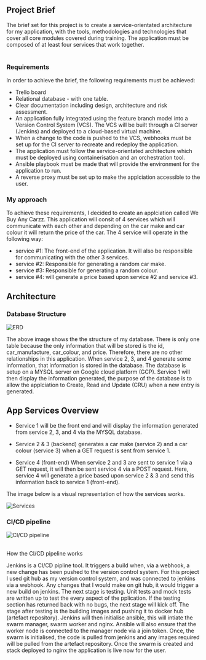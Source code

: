 <h2>Project Brief</h2>
The brief set for this project is to create a service-orientated architecture for my application, with the tools, methodologies and technologies that cover all core modules covered during training. The application must be composed of at least four services that work together. 
<br>
<br>
<h3>Requirements</h3>

In order to achieve the brief, the following requirements must be achieved:

* Trello board
* Relational database - with one table.
* Clear documentation including design, architecture and risk assessment. 
* An application fully integrated using the feature branch model into a Version Control System (VCS). The VCS will be built through a CI server (Jenkins) and deployed to a cloud-based virtual machine. 
* When a change to the code is pushed to the VCS, webhooks must be set up for the CI server to recreate and redeploy the application. 
* The application must follow the service-orientated architecture which must be deployed using containerisation and an orchestration tool.
* Ansible playbook must be made that will provide the environment for the application to run.
* A reverse proxy must be set up to make the applciation accessible to the user.


<h3>My approach</h3>
To achieve these requirements, I decided to create an applciation called We Buy Any Carzz. This application will consit of 4 services which will communicate with each other and depending on the car make and car colour it will return the price of the car. The 4 service will operate in the following way:

* service #1: The front-end of the application. It will also be responsible for communicating with the other 3 services.
* service #2: Responsible for generating a random car make.
* service #3: Responsible for generating a random colour.
* service #4: will generate a price based upon service #2 and service #3.

<h2>Architecture</h2>
<h3>Database Structure</h3>

![ERD](https://imgur.com/gP3UYOd.jpeg)

The above image shows the the structure of my database. There is only one table because the only information that will be stored is the id, car_manufacture, car_colour, and price. Therefore, there are no other relationships in this application. 
When service 2, 3, and 4 generate some information, that information is stored in the database. The database is setup on a MYSQL server on Google cloud platform (GCP). Service 1 will then display the information generated, the purpose of the database is to allow the applciation to Create, Read and Update (CRU) when a new entry is generated.

<h2>App Services Overview</h2>

* Service 1 will be the front end and will display the information generated from service 2, 3, and 4 via the MYSQL database.

* Service 2 & 3 (backend) generates a car make (service 2) and a car colour (service 3) when a GET request is sent from service 1. 

* Service 4 (front-end) When service 2 and 3 are sent to  service 1 via a GET request, it will then be sent service 4 via a POST request. Here, service 4 will generate a price based upon service 2 & 3 and send this information back to service 1 (front-end).

The image below is a visual representation of how the services works. 

![Services](https://imgur.com/CCUo3gg.jpeg)

<h3>CI/CD pipeline</h3>

![CI/CD pipeline](https://imgur.com/LEgktG3.jpeg)
<br></br>

How the CI/CD pipeline works

Jenkins is a CI/CD pipline tool. It triggers a build when, via a webhook, a new change has been pushed to the version control system. For this project I used git hub as my version control system, and was connected to jenkins via a webhook. Any changes that I would make on git hub, it would trigger a new build on jenkins. The next stage is testing. Unit tests and mock tests are written up to test the every aspect of the pplication. If the testing section has returned back with no bugs, the next stage will kick off. The stage after testing is the building images and pushing it to docker hub (artefact repository).
Jenkins will then initialise ansible, this will intiate the swarm manager, swarm worker and nginx. Ansible will also ensure that the worker node is connected to the manager node via a join token.  Once, the swarm is initialised, the code is pulled from jenkins and any images required will be pulled from the artefact repository. Once the swarm is created and stack deployed to nginx the application is live now for the user. 














